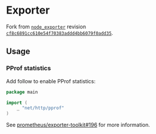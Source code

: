 # Exporter

Fork from [`node_exporter`](https://github.com/prometheus/node_exporter) revision [`cf8c6891cc610e54f70383addd4bb6079f0add35`](https://github.com/prometheus/node_exporter/tree/cf8c6891cc610e54f70383addd4bb6079f0add35).

## Usage

### PProf statistics

Add follow to enable PProf statistics:

```go
package main

import (
	_ "net/http/pprof"
)
```

See [prometheus/exporter-toolkit#196](https://github.com/prometheus/exporter-toolkit/pull/196) for more information.
